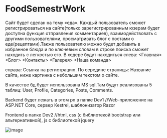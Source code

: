 # FoodSemestrWork
Сайт будет сделан на тему «еда».
Каждый пользователь сможет регистрироваться на сайте(только зарегистрированным юзерам будет доступна функция отправления комментариев), взаимодействовать с другими пользователями, просматривать блог с постами о еде(рецептами).Также пользователю можно будет добавить в избранное блюда и по ключевым словам в строке поиска сможет находить с легкостью его.
В хедере будут находиться слева:
<Главная>
<Блог>
<Контакты>
<Галерея>
<Наша команда>

справа:
Ссылка на регистрацию.
 По середине страницы: Название сайта, ниже картинка с небольшим текстом о сайте.
 
В качестве бд будет использована MS sql.Там будут реализованы 5 таблиц: User, Profile, Categories, Posts, Comments.

Backend будет лежать в этом рп в папке Dev1 //Web-приложение на ASP.NET Core, сервер Kestrel, шаблонизатор Razor

Frontend в папке Dev2 //html, css (с библиотекой bootstrap или альтернативной), js с библиотекой jquery

![image](https://user-images.githubusercontent.com/81323621/145676832-3822b645-3d48-4dac-a069-2a58e52021c1.png)
